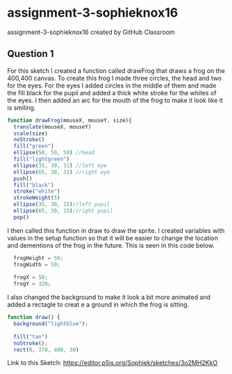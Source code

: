 # assignment-3-sophieknox16
assignment-3-sophieknox16 created by GitHub Classroom
## Question 1
For this sketch I created a function called drawFrog that draws a frog on the 400,400 canvas. 
To create this frog I made three circles, the head and two for the eyes. 
For the eyes I added circles in the middle of them and made the fill black for the pupil and added a thick white stroke for the whites of the eyes. 
I then added an arc for the mouth of the frog to make it look like it is smiling.
```Javascript
function drawFrog(mouseX, mouseY, size){
  translate(mouseX, mouseY)
  scale(size)
  noStroke()
  fill("green")
  ellipse(50, 50, 50) //head
  fill("lightgreen")
  ellipse(35, 30, 31) //left eye
  ellipse(65, 30, 31) //right eye
  push()
  fill("black")
  stroke("white")
  strokeWeight(5)
  ellipse(35, 30, 15)//left pupil
  ellipse(65, 30, 15)//right pupil
  pop()
 ```
I then called this function in draw to draw the sprite. 
I created variables with values in the setup function so that it will be easier to change the location and dementions of the frog in the future. This is seen in this code below. 
```Javascript
  frogHeight = 50;
  frogWidth = 50;
  
  frogX = 50;
  frogY = 320;
 ```
I also changed the background to make it look a bit more animated and added a rectagle to creat e a ground in which the frog is sitting. 
```Javascript
function draw() {
  background("lightblue");
 
  fill("tan")
  noStroke();
  rect(0, 370, 400, 30)
```
Link to this Sketch: https://editor.p5js.org/Sophiek/sketches/3o2MH2KkO
